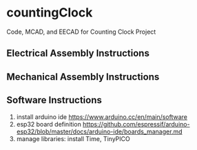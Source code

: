 # countingClock
Code, MCAD, and EECAD for Counting Clock Project

## Electrical Assembly Instructions

## Mechanical Assembly Instructions

## Software Instructions
1. install arduino ide https://www.arduino.cc/en/main/software
1. esp32 board definition https://github.com/espressif/arduino-esp32/blob/master/docs/arduino-ide/boards_manager.md
1. manage libraries: install Time, TinyPICO
